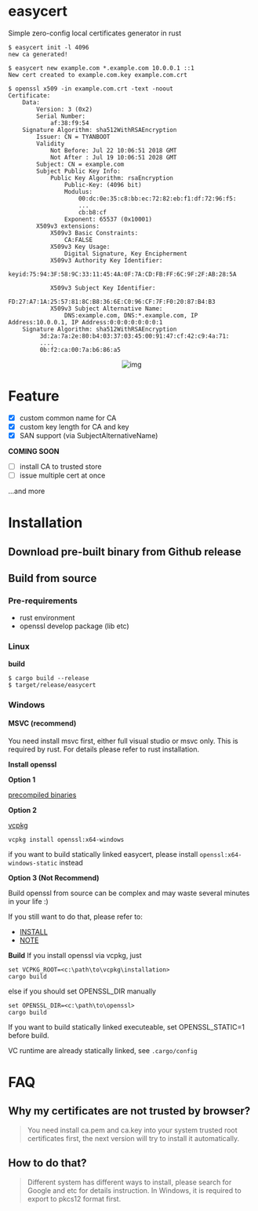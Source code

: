 # easycert
Simple zero-config local certificates generator in rust

```shell
$ easycert init -l 4096
new ca generated!

$ easycert new example.com *.example.com 10.0.0.1 ::1
New cert created to example.com.key example.com.crt

$ openssl x509 -in example.com.crt -text -noout
Certificate:
    Data:
        Version: 3 (0x2)
        Serial Number:
            af:38:f9:54
    Signature Algorithm: sha512WithRSAEncryption
        Issuer: CN = TYANBOOT
        Validity
            Not Before: Jul 22 10:06:51 2018 GMT
            Not After : Jul 19 10:06:51 2028 GMT
        Subject: CN = example.com
        Subject Public Key Info:
            Public Key Algorithm: rsaEncryption
                Public-Key: (4096 bit)
                Modulus:
                    00:dc:0e:35:c8:bb:ec:72:82:eb:f1:df:72:96:f5:
                    ...
                    cb:b8:cf
                Exponent: 65537 (0x10001)
        X509v3 extensions:
            X509v3 Basic Constraints:
                CA:FALSE
            X509v3 Key Usage:
                Digital Signature, Key Encipherment
            X509v3 Authority Key Identifier:
                keyid:75:94:3F:58:9C:33:11:45:4A:0F:7A:CD:FB:FF:6C:9F:2F:AB:28:5A

            X509v3 Subject Key Identifier:
                FD:27:A7:1A:25:57:81:8C:B8:36:6E:C0:96:CF:7F:F0:20:87:B4:B3
            X509v3 Subject Alternative Name:
                DNS:example.com, DNS:*.example.com, IP Address:10.0.0.1, IP Address:0:0:0:0:0:0:0:1
    Signature Algorithm: sha512WithRSAEncryption
         3d:2a:7a:2e:80:b4:03:37:03:45:00:91:47:cf:42:c9:4a:71:
         ....
         0b:f2:ca:00:7a:b6:86:a5
```
<p align="center"><img alt="img" src="https://i.loli.net/2018/07/22/5b54583ce5901.png"></p>

# Feature

* [x] custom common name for CA
* [x] custom key length for CA and key
* [x] SAN support (via SubjectAlternativeName)

__COMING SOON__

* [ ] install CA to trusted store
* [ ] issue multiple cert at once

...and more

# Installation

## Download pre-built binary from Github release

## Build from source

### Pre-requirements
* rust environment
* openssl develop package (lib etc)

### Linux

__build__
```shell
$ cargo build --release
$ target/release/easycert
```

### Windows

#### MSVC (recommend)
You need install msvc first, either full visual studio or msvc only. This is required by rust. For details please refer to rust installation.


__Install openssl__

__Option 1__

[precompiled binaries](http://slproweb.com/products/Win32OpenSSL.html)

__Option 2__

[vcpkg](https://github.com/Microsoft/vcpkg)

```
vcpkg install openssl:x64-windows
```
if you want to build statically linked easycert, please install `openssl:x64-windows-static` instead

__Option 3 (Not Recommend)__

Build openssl from source can be complex and may waste several minutes in your life :)

If you still want to do that, please refer to:

* [INSTALL](https://github.com/openssl/openssl/blob/master/INSTALL)
* [NOTE](https://github.com/openssl/openssl/blob/master/NOTES.WIN)

__Build__
If you install openssl via vcpkg, just
```
set VCPKG_ROOT=<c:\path\to\vcpkg\installation>
cargo build
```

else if you should set OPENSSL_DIR manually
```
set OPENSSL_DIR=<c:\path\to\openssl>
cargo build
```

If you want to build statically linked executeable, set OPENSSL_STATIC=1 before build.

VC runtime are already statically linked, see `.cargo/config`

# FAQ

## Why my certificates are not trusted by browser?
> You need install ca.pem and ca.key into your system trusted root certificates first, 
the next version will try to install it automatically.

## How to do that?
> Different system has different ways to install, please search for Google and etc for details instruction. 
In Windows, it is required to export to pkcs12 format first.
